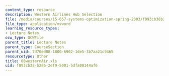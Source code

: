 ```yaml
---
content_type: resource
description: Western Airlines Hub Selection
file: /media/courses/15-057-systems-optimization-spring-2003/f093cb38b2862ef95081bdfa00144af6_08westernAir.xls
file_type: application/msword
learning_resource_types:
- Lecture Notes
ocw_type: OCWFile
parent_title: Lecture Notes
parent_type: CourseSection
parent_uid: 7d70ed88-1800-6902-1de5-3b7aa21c9465
resourcetype: Other
title: 08westernAir.xls
uid: f093cb38-b286-2ef9-5081-bdfa00144af6
---
```

